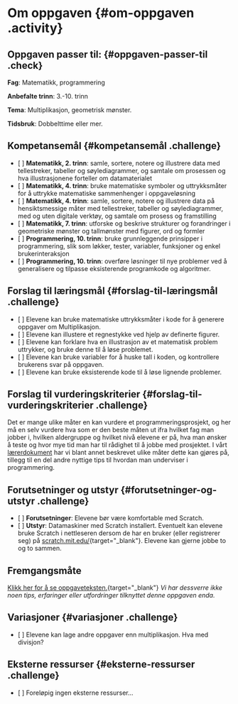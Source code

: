 # Om oppgaven {#om-oppgaven .activity}

## Oppgaven passer til: {#oppgaven-passer-til .check}

**Fag**: Matematikk, programmering

**Anbefalte trinn**: 3.-10. trinn

**Tema**: Multiplikasjon, geometrisk mønster.

**Tidsbruk**: Dobbelttime eller mer.

## Kompetansemål {#kompetansemål .challenge}

-   \[ \] **Matematikk, 2. trinn**: samle, sortere, notere og illustrere
    data med tellestreker, tabeller og søylediagrammer, og samtale om
    prosessen og hva illustrasjonene forteller om datamaterialet
-   \[ \] **Matematikk, 4. trinn**: bruke matematiske symboler og
    uttrykksmåter for å uttrykke matematiske sammenhenger i
    oppgaveløsning
-   \[ \] **Matematikk, 4. trinn**: samle, sortere, notere og illustrere
    data på hensiktsmessige måter med tellestreker, tabeller og
    søylediagrammer, med og uten digitale verktøy, og samtale om prosess
    og framstilling
-   \[ \] **Matematikk, 7. trinn**: utforske og beskrive strukturer og
    forandringer i geometriske mønster og tallmønster med figurer, ord
    og formler
-   \[ \] **Programmering, 10. trinn**: bruke grunnleggende prinsipper i
    programmering, slik som løkker, tester, variabler, funksjoner og
    enkel brukerinteraksjon
-   \[ \] **Programmering, 10. trinn**: overføre løsninger til nye
    problemer ved å generalisere og tilpasse eksisterende programkode og
    algoritmer.

## Forslag til læringsmål {#forslag-til-læringsmål .challenge}

-   \[ \] Elevene kan bruke matematiske uttrykksmåter i kode for å
    generere oppgaver om Multiplikasjon.
-   \[ \] Elevene kan illustere et regnestykke ved hjelp av definerte
    figurer.
-   \[ \] Elevene kan forklare hva en illustrasjon av et matematisk
    problem uttrykker, og bruke denne til å løse problemet.
-   \[ \] Elevene kan bruke variabler for å huske tall i koden, og
    kontrollere brukerens svar på oppgaven.
-   \[ \] Elevene kan bruke eksisterende kode til å løse lignende
    problemer.

## Forslag til vurderingskriterier {#forslag-til-vurderingskriterier .challenge}

Det er mange ulike måter en kan vurdere et programmeringsprosjekt, og
her må en selv vurdere hva som er den beste måten ut ifra hvilket fag
man jobber i, hvilken aldergruppe og hvilket nivå elevene er på, hva man
ønsker å teste og hvor mye tid man har til rådighet til å jobbe med
prosjektet. I vårt
[lærerdokument](../../pages/hvordan_bruke_lærerveiledning.html) har vi
blant annet beskrevet ulike måter dette kan gjøres på, tillegg til en
del andre nyttige tips til hvordan man underviser i programmering.

## Forutsetninger og utstyr {#forutsetninger-og-utstyr .challenge}

-   \[ \] **Forutsetninger**: Elevene bør være komfortable med Scratch.
-   \[ \] **Utstyr**: Datamaskiner med Scratch installert. Eventuelt kan
    elevene bruke Scratch i nettleseren dersom de har en bruker (eller
    registrerer seg) på
    [scratch.mit.edu/](http://scratch.mit.edu/){target="_blank"}.
    Elevene kan gjerne jobbe to og to sammen.

## Fremgangsmåte

[Klikk her for å se
oppgaveteksten.](../gangemesteren/gangemesteren.html){target="_blank"}
*Vi har dessverre ikke noen tips, erfaringer eller utfordringer
tilknyttet denne oppgaven enda.*

## Variasjoner {#variasjoner .challenge}

-   \[ \] Elevene kan lage andre oppgaver enn multiplikasjon. Hva med
    divisjon?

## Eksterne ressurser {#eksterne-ressurser .challenge}

-   \[ \] Foreløpig ingen eksterne ressurser...

